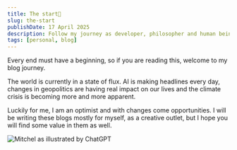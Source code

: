 ```yaml
---
title: The start👋
slug: the-start
publishDate: 17 April 2025
description: Follow my journey as developer, philosopher and human being.
tags: [personal, blog]
---
```


Every end must have a beginning, so if you are reading this, welcome to my blog journey.

The world is currently in a state of flux. AI is making headlines every day, changes in geopolitics 
are having real impact on our lives and the climate crisis is becoming more and more apparent.

Luckily for me, I am an optimist and with changes come opportunities. I will be writing these blogs mostly
for myself, as a creative outlet, but I hope you will find some value in them as well.



![Mitchel as illustrated by ChatGPT](/assets/blog/2025-04-17-the-start/me-illustrated.webp)
